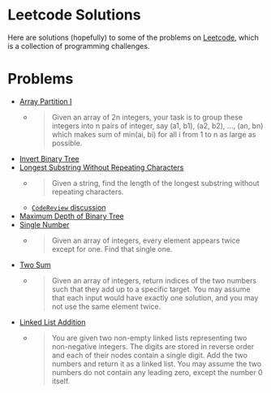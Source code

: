 # Leetcode Solutions

Here are solutions (hopefully) to some of the problems on [Leetcode](https://leetcode.com/), which is a collection of programming challenges.

# Problems

* [Array Partition I](https://leetcode.com/problems/array-partition-i/description/)
    * > Given an array of 2n integers, your task is to group these integers into n pairs of integer, say (a1, b1), (a2, b2), ..., (an, bn) which makes sum of min(ai, bi) for all i from 1 to n as large as possible.
* [Invert Binary Tree](https://leetcode.com/problems/invert-binary-tree/description/)
* [Longest Substring Without Repeating Characters](https://leetcode.com/problems/longest-substring-without-repeating-characters/description/)
    * > Given a string, find the length of the longest substring without repeating characters.
    * [`CodeReview` discussion](https://github.com/jaebradley/leetcode/blob/master/codereview/IdentifyLengthOfLongestSubstringWithoutRepeatingCharacters.md)
* [Maximum Depth of Binary Tree](https://leetcode.com/problems/maximum-depth-of-binary-tree/description/)
* [Single Number](https://leetcode.com/problems/single-number/description/)
    * > Given an array of integers, every element appears twice except for one. Find that single one.
* [Two Sum](https://leetcode.com/problems/two-sum/description/)
    * > Given an array of integers, return indices of the two numbers such that they add up to a specific target.
      > You may assume that each input would have exactly one solution, and you may not use the same element twice.
* [Linked List Addition](https://leetcode.com/problems/add-two-numbers/description/)
    * > You are given two non-empty linked lists representing two non-negative integers. The digits are stored in reverse order and each of their nodes contain a single digit. Add the two numbers and return it as a linked list. You may assume the two numbers do not contain any leading zero, except the number 0 itself.